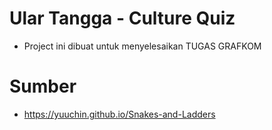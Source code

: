 # Ular Tangga - Culture Quiz
- Project ini dibuat untuk menyelesaikan TUGAS GRAFKOM

# Sumber
- https://yuuchin.github.io/Snakes-and-Ladders
